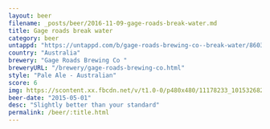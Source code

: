 ```yaml
---
layout: beer
filename: _posts/beer/2016-11-09-gage-roads-break-water.md
title: Gage roads break water
category: beer
untappd: "https://untappd.com/b/gage-roads-brewing-co--break-water/860314"
country: "Australia"
brewery: "Gage Roads Brewing Co "
breweryURL: "/brewery/gage-roads-brewing-co.html"
style: "Pale Ale - Australian"
score: 6
img: https://scontent.xx.fbcdn.net/v/t1.0-0/p480x480/11178233_10153268265658745_1088283222834381460_n.jpg?oh=36f1e5e58e7ecd9fcb9b8fc59850b1b7&oe=5953FF6C
beer-date: "2015-05-01"
desc: "Slightly better than your standard"
permalink: /beer/:title.html
---
```

